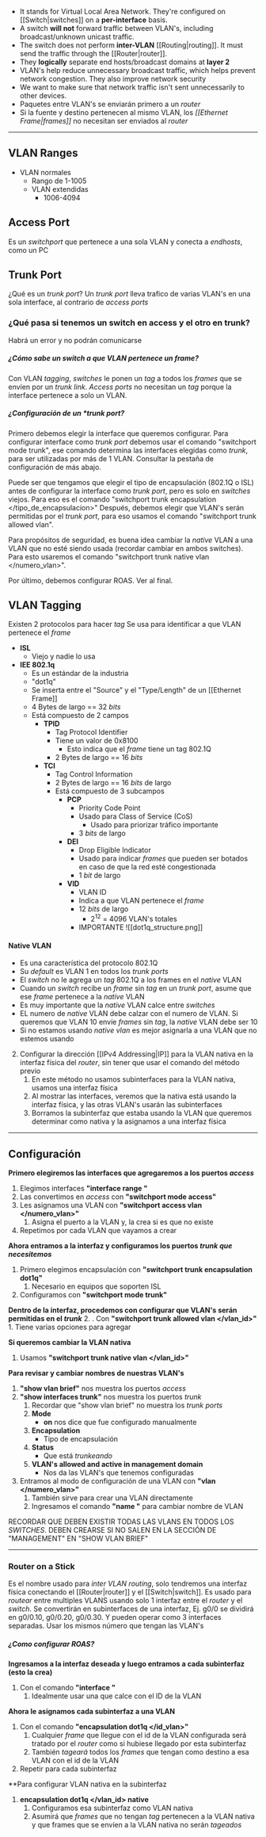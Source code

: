 - It stands for Virtual Local Area Network. They're configured on [[Switch|switches]] on a **per-interface** basis.
- A switch **will not** forward traffic between VLAN's, including broadcast/unknown unicast traffic.
- The switch does not perform **inter-VLAN** [[Routing|routing]]. It must send the traffic through the [[Router|router]].
- They **logically** separate end hosts/broadcast domains at **layer 2**
- VLAN's help reduce unnecessary broadcast traffic, which helps prevent network congestion. They also improve network security
- We want to make sure that network traffic isn't sent unnecessarily to other devices.
- Paquetes entre VLAN's se enviarán primero a un *router*
- Si la fuente y destino pertenecen al mismo VLAN, los *[[Ethernet Frame|frames]]* no necesitan ser enviados al *router*
***

## VLAN Ranges
- VLAN normales
	- Rango de 1-1005
	- VLAN extendidas
		- 1006-4094

## Access Port

Es un *switchport* que pertenece a una sola VLAN y conecta a *endhosts*, como un PC

## Trunk Port

¿Qué es un *trunk port*?
Un *trunk port* lleva trafico de varias VLAN's en una sola interface, al contrario de *access ports*

### ¿Qué pasa si tenemos un switch en access y el otro en trunk?

Habrá un error y no podrán comunicarse
##### ¿Cómo sabe un *switch* a que VLAN pertenece un *frame*?
Con VLAN *tagging*, *switches* le ponen un *tag* a todos los *frames* que se envíen por un *trunk link*.
*Access ports* no necesitan un *tag* porque la interface pertenece a solo un VLAN.

##### ¿Configuración de un *trunk port?
Primero debemos elegir la interface que queremos configurar.
Para configurar interface como *trunk port* debemos usar el comando "switchport mode trunk", ese comando determina las interfaces elegidas como *trunk*, para ser utilizadas por más de 1 VLAN.
Consultar la pestaña de configuración de más abajo.

Puede ser que tengamos que elegir el tipo de encapsulación (802.1Q o ISL) antes de configurar la interface como *trunk port*, pero es solo en *switches* viejos. Para eso es el comando "switchport trunk encapsulation </tipo_de_encapsulacion>"
Después, debemos elegir que VLAN's serán permitidas por el *trunk port*, para eso usamos el comando "switchport trunk allowed vlan".

Para propósitos de seguridad, es buena idea cambiar la *native* VLAN a una VLAN que no esté siendo usada (recordar cambiar en ambos switches).
Para esto usaremos el comando "switchport trunk native vlan </numero_vlan>".

Por último, debemos configurar ROAS. Ver al final.
## VLAN Tagging

Existen 2 protocolos para hacer *tag*
Se usa para identificar a que VLAN pertenece el *frame*
- **ISL**
	- Viejo y nadie lo usa
- **IEE 802.1q**
	- Es un estándar de la industria
	- "dot1q"
	- Se inserta entre el "Source" y el "Type/Length" de un [[Ethernet Frame]]
	- 4 Bytes de largo == 32 *bits*
	- Está compuesto de 2 campos
		- **TPID**
			- Tag Protocol Identifier
			- Tiene un valor de 0x8100
				- Esto indica que el *frame* tiene un tag 802.1Q
			- 2 Bytes de largo == 16 *bits*
		- **TCI**
			- Tag Control Information
			- 2 Bytes de largo == 16 *bits* de largo
			- Está compuesto de 3 subcampos
				- **PCP**
					- Priority Code Point
					- Usado para Class of Service (CoS)
						- Usado para priorizar tráfico importante
					- 3 *bits* de largo
				- **DEI**
					- Drop Eligible Indicator
					- Usado para indicar *frames* que pueden ser botados en caso de que la red esté congestionada
					- 1 *bit* de largo
				- **VID**
					- VLAN ID
					- Indica a que VLAN pertenece el *frame*
					- 12 *bits* de largo
						- 2<sup>12</sup> = 4096 VLAN's totales
					- IMPORTANTE
![[dot1q_structure.png]]
#### Native VLAN
- Es una característica del protocolo 802.1Q
- Su *default* es VLAN 1 en todos los *trunk ports*
- El *switch* no le agrega un *tag* 802.1Q a los frames en el *native* VLAN
- Cuando un *switch* recibe un *frame* sin *tag* en un *trunk port*, asume que ese *frame* pertenece a la *native* VLAN
- Es muy importante que la *native* VLAN calce entre *switches*
- EL numero de *native* VLAN debe calzar con el numero de VLAN. Si queremos que VLAN 10 envíe *frames* sin *tag*, la *native* VLAN debe ser 10
- Si no estamos usando *native vlan* es mejor asignarla a una VLAN que no estemos usando



2. Configurar la dirección [[IPv4 Addressing|IP]] para la VLAN nativa en la interfaz física del *router*, sin tener que usar el comando del método previo
	1. En este método no usamos subinterfaces para la VLAN nativa, usamos una interfaz física
	2. Al mostrar las interfaces, veremos que la nativa está usando la interfaz física, y las otras VLAN's usarán las subinterfaces
	3. Borramos la subinterfaz que estaba usando la VLAN que queremos determinar como nativa y la asignamos a una interfaz física

***

## Configuración

 **Primero elegiremos las interfaces que agregaremos a los puertos *access***
1. Elegimos interfaces **"interface range </interfaces>"**
2. Las convertimos en *access* con **"switchport mode access"**
3. Les asignamos una VLAN con **"switchport access vlan </numero_vlan>"**
	1. Asigna el puerto a la VLAN y, la crea si es que no existe
4. Repetimos por cada VLAN que vayamos a crear

**Ahora entramos a la interfaz y configuramos los puertos *trunk que necesitemos***
1. Primero elegimos encapsulación con **"switchport trunk encapsulation dot1q"**
	1. Necesario en equipos que soporten ISL
2. Configuramos con **"switchport mode trunk"**

**Dentro de la interfaz, procedemos con configurar que VLAN's serán permitidas en el *trunk***
2. . Con **"switchport trunk allowed vlan </vlan_id>"**
	1. Tiene varias opciones para agregar

**Si queremos cambiar la VLAN nativa**
1. Usamos **"switchport trunk native vlan </vlan_id>"**

**Para revisar y cambiar nombres de nuestras VLAN's**
1. **"show vlan brief"** nos muestra los puertos *access*
2. **"show interfaces trunk"** nos muestra los puertos *trunk*
	1. Recordar que "show vlan brief" no muestra los *trunk ports*
	2. **Mode**
		- **on** nos dice que fue configurado manualmente
	3. **Encapsulation**
		- Tipo de encapsulación
	4. **Status**
		- Que está *trunkeando*
	5. **VLAN's allowed and active in management domain**
		- Nos da las VLAN's que tenemos configuradas
3. Entramos al modo de configuración de una VLAN con **"vlan </numero_vlan>"**
	1. También sirve para crear una VLAN directamente
	2. Ingresamos el comando **"name </nombre>"** para cambiar nombre de VLAN


RECORDAR QUE DEBEN EXISTIR TODAS LAS VLANS EN TODOS LOS *SWITCHES*. DEBEN CREARSE SI NO SALEN EN LA SECCIÓN DE "MANAGEMENT" EN "SHOW VLAN BRIEF"
***

### Router on a Stick

Es el nombre usado para *inter VLAN routing*, solo tendremos una interfaz física conectando el [[Router|router]] y el [[Switch|switch]].
Es usado para *routear* entre multiples VLANS usando solo 1 interfaz entre el *router* y el *switch*.
Se convertirán en subinterfaces de una interfaz, Ej.  g0/0 se dividirá en g0/0.10, g0/0.20, g0/0.30. Y pueden operar como 3 interfaces separadas. Usar los mismos número que tengan las VLAN's

##### ¿Como configurar ROAS?

**Ingresamos a la interfaz deseada y luego entramos a cada subinterfaz (esto la crea)**
1. Con el comando **"interface </subinterface>"**
	1. Idealmente usar una que calce con el ID de la VLAN

**Ahora le asignamos cada subinterfaz a una VLAN**
1. Con el comando **"encapsulation dot1q </id_vlan>"**
	1. Cualquier *frame* que llegue con el id de la VLAN configurada será tratado por el *router* como si hubiese llegado por esta subinterfaz
	2. También *tageará* todos los *frames* que tengan como destino a esa VLAN con el id de la VLAN
2. Repetir para cada subinterfaz

**Para configurar VLAN nativa en la subinterfaz
1. **encapsulation dot1q </vlan_id> native**
	1. Configuramos esa subinterfaz como VLAN nativa
	2. Asumirá que *frames* que no tengan *tag* pertenecen a la VLAN nativa y que frames que se envíen a la VLAN nativa no serán *tageados*
